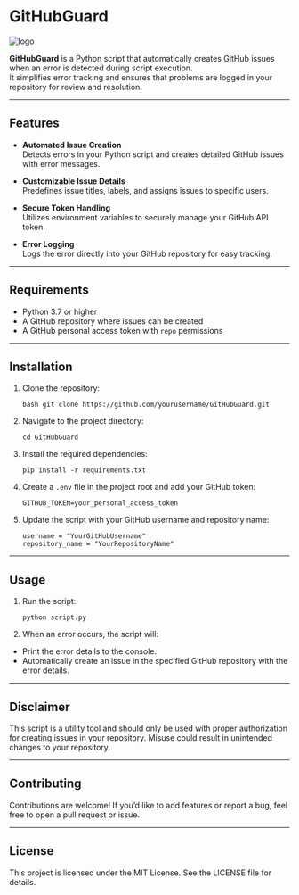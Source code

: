 # GitHubGuard

![logo](https://s7.gifyu.com/images/SGnLw.gif)

**GitHubGuard** is a Python script that automatically creates GitHub issues when an error is detected during script execution.  
It simplifies error tracking and ensures that problems are logged in your repository for review and resolution.

---

## Features

- **Automated Issue Creation**  
  Detects errors in your Python script and creates detailed GitHub issues with error messages.

- **Customizable Issue Details**  
  Predefines issue titles, labels, and assigns issues to specific users.

- **Secure Token Handling**  
  Utilizes environment variables to securely manage your GitHub API token.

- **Error Logging**  
  Logs the error directly into your GitHub repository for easy tracking.

---

## Requirements

- Python 3.7 or higher  
- A GitHub repository where issues can be created  
- A GitHub personal access token with `repo` permissions  

---

## Installation

1. Clone the repository:
   ```
   bash git clone https://github.com/yourusername/GitHubGuard.git
   ```
2. Navigate to the project directory:
   ```
   cd GitHubGuard
   ```
3. Install the required dependencies:
   ```
   pip install -r requirements.txt
   ```
4. Create a `.env` file in the project root and add your GitHub token:
   ```
   GITHUB_TOKEN=your_personal_access_token
   ```
5. Update the script with your GitHub username and repository name:
   ```
   username = "YourGitHubUsername"
   repository_name = "YourRepositoryName"
   ```

---

## Usage

1. Run the script:
   ```
   python script.py
   ```
2. When an error occurs, the script will:
  - Print the error details to the console.
  - Automatically create an issue in the specified GitHub repository with the error details.

---

## Disclaimer
This script is a utility tool and should only be used with proper authorization for creating issues in your repository. Misuse could result in unintended changes to your repository.

---

## Contributing
Contributions are welcome! If you’d like to add features or report a bug, feel free to open a pull request or issue.

---

## License
This project is licensed under the MIT License. See the LICENSE file for details.
